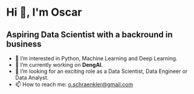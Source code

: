 # Hi 👋, I'm Oscar

<!--
**oscarschraenkler/oscarschraenkler** is a ✨ _special_ ✨ repository because its `README.md` (this file) appears on your GitHub profile.

Here are some ideas to get you started:

- 🔭 I’m currently working on ...
- 🌱 I’m currently learning ...
- 👯 I’m looking to collaborate on ...
- 🤔 I’m looking for help with ...
- 💬 Ask me about ...
- 📫 How to reach me: ...
- 😄 Pronouns: ...
- ⚡ Fun fact: ...
-->

## Aspiring Data Scientist with a backround in business

- 🔭 I’m interested in Python, Machine Learning and Deep Learning.
- 🌱 I’m currently working on **DengAI**.
- 🤔 I’m looking for an exciting role as a Data Scientist, Data Engineer or Data Analyst.
- 📫 How to reach me: o.schraenkler@gmail.com
